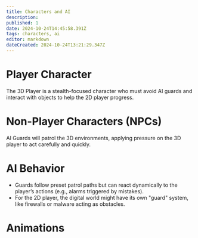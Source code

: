 ```yaml
---
title: Characters and AI
description: 
published: 1
date: 2024-10-24T14:45:58.391Z
tags: characters, ai
editor: markdown
dateCreated: 2024-10-24T13:21:29.347Z
---
```


# Player Character

The 3D Player is a stealth-focused character who must avoid AI guards and interact with objects to help the 2D player progress.

# Non-Player Characters (NPCs)

AI Guards will patrol the 3D environments, applying pressure on the 3D player to act carefully and quickly.

# AI Behavior

- Guards follow preset patrol paths but can react dynamically to the player’s actions (e.g., alarms triggered by mistakes).
- For the 2D player, the digital world might have its own "guard" system, like firewalls or malware acting as obstacles.

# Animations
